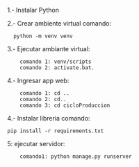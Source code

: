 1.- Instalar Python

2.- Crear ambiente virtual comando: 

      python -m venv venv

3.- Ejecutar ambiante virtual:

		comando 1: venv/scripts
		comando 2: activate.bat.

4.- Ingresar app web:

		comando 1: cd ..
		comando 2: cd..
		comando 3: cd cicloProduccion

4.- Instalar libreria comando: 

    pip install -r requirements.txt

5: ejecutar servidor:

		comando1: python manage.py runserver

		
